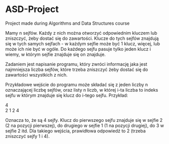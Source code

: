 # ASD-Project
Project made during Algorithms and Data Structures course

Mamy n sejfów. Każdy z nich można otworzyć odpowiednim kluczem lub zniszczyć, żeby dostać się do zawartości. Klucze do tych sejfów znajdują się w tych samych sejfach - w każdym sejfie może być 1 klucz, więcej, lub może ich nie być w ogóle. Do każdego sejfu pasuje tylko jeden klucz i wiemy, w którym sejfie znajduje się on znajduje.

Zadaniem jest napisanie programu, który zwróci informację jaka jest najmniejsza liczba sejfów, które trzeba zniszczyć żeby dostać się do zawartości wszystkich z nich.

Przykładowe wejście do programu może składać się z jeden liczby n oznaczającej liczbę sejfów, oraz listy n liczb, w której i-ta liczba to indeks sejfu w którym znajduje się klucz do i-tego sejfu. Przykład:

4  
2 1 2 4

Oznacza to, że są 4 sejfy. Klucz do pierwszego sejfu znajduje się w sejfie 2 (2 na pozycji pierwszej), do drugiego w sejfie 1 (1 na pozycji drugiej), do 3 w sejfie 2 itd. Dla takiego wejścia, prawidłowa odpowiedź to 2 (trzeba zniszczyć sejfy 1 i 4).
